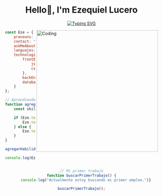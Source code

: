<h1 align="center">Hello👋, I'm Ezequiel Lucero</h1>
<div align="center">
<a href="https://git.io/typing-svg"><img src="https://readme-typing-svg.demolab.com?font=Fira+Code&pause=1000&color=4EF739&width=800&lines=A+FrontEnd+and+Software+developer+student+from+Argentina%2C+San+Luis" alt="Typing SVG" /></a>
</div>

<div align="left">
<img align="right" alt="Coding" width="400" src="https://media.giphy.com/media/wwg1suUiTbCY8H8vIA/giphy-downsized-large.gif"
</div>

<div align="left">

</div>

```javascript
const Eze = {
    pronouns: "He" | "Him",
    contact: "carlosezequieldev@gmail.com",
    askMeAbout: ["web dev", "tech", "games", "music"],
    languajes: ["spanish", "english"],
    technologies: {
        frontEnd: {
            js: ["React", "Js Vanilla"],
            css: ["Bootstrap", "SASS", "GSAP", "Framer Motion", "ThreeJs"]
        },
        backEnd: ["Java", "C++"],
        databases: ["MySql", "MongoDB"],
    }
};

// Aprendiendo nueva skill
function agregarHabilidadFrontEnd(skillName) {
    const skillCategory = "frontEnd";

    if (Eze.technologies[skillCategory]) {
        Eze.technologies[skillCategory].js.push(skillName);
    } else {
        Eze.technologies[skillCategory] = { js: [skillName] };
    }
}

agregarHabilidadFrontEnd("NextJS");

console.log(Eze);

```

<div align="center">

```javascript

// Mi primer trabajo
function buscarPrimerTrabajo() {
    console.log("Actualmente estoy buscando mi primer empleo.")}

buscarPrimerTrabajo();
```
</div>


